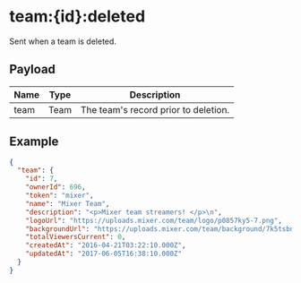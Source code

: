 # team:{id}:deleted

Sent when a team is deleted.

## Payload
|Name|Type|Description|
|----|----|-----------|
|team|Team|The team&#x27;s record prior to deletion.|

## Example
```json
{
  "team": {
    "id": 7,
    "ownerId": 696,
    "token": "mixer",
    "name": "Mixer Team",
    "description": "<p>Mixer team streamers! </p>\n",
    "logoUrl": "https://uploads.mixer.com/team/logo/p0857ky5-7.png",
    "backgroundUrl": "https://uploads.mixer.com/team/background/7k5tsbnx-7.jpg",
    "totalViewersCurrent": 0,
    "createdAt": "2016-04-21T03:22:10.000Z",
    "updatedAt": "2017-06-05T16:38:10.000Z"
  }
}
```

